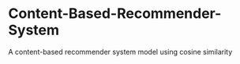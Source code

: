 # Content-Based-Recommender-System
A content-based recommender system model using cosine similarity
